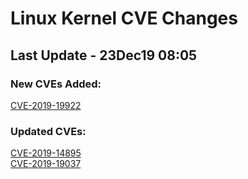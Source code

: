 
# **Linux Kernel CVE Changes**

## Last Update - 23Dec19 08:05

### **New CVEs Added:**

[CVE-2019-19922](cves/CVE-2019-19922)  


### **Updated CVEs:**

[CVE-2019-14895](cves/CVE-2019-14895)  
[CVE-2019-19037](cves/CVE-2019-19037)  
